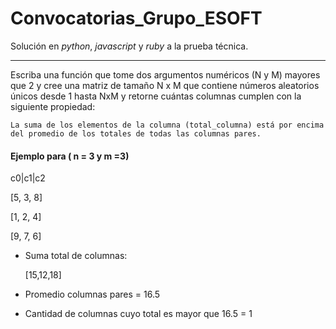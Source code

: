 # Convocatorias_Grupo_ESOFT

Solución en *python*, *javascript* y *ruby* a la prueba técnica.

----------------------------------------------------------

Escriba una función que tome dos argumentos numéricos (N y M) mayores que 2 y cree una matriz de tamaño N x M que contiene números aleatorios únicos desde 1 hasta NxM y retorne cuántas columnas cumplen con la siguiente propiedad:

`
La suma de los elementos de la columna (total_columna) está por encima del promedio de los totales de todas las columnas pares.
`

#### Ejemplo para ( n = 3 y m =3)

c0|c1|c2

[5, 3, 8]
&nbsp;

[1, 2, 4]
&nbsp;

[9, 7, 6]

+ Suma total de columnas:

	[15,12,18]


+ Promedio columnas pares = 16.5

+ Cantidad de columnas cuyo total es mayor que 16.5 = 1
